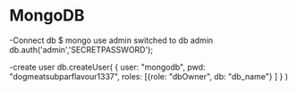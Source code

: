 # MongoDB

-Connect db
$ mongo
 use admin
switched to db admin
 db.auth('admin','SECRETPASSWORD');

-create user
 db.createUser(
   {
     user: "mongodb",
     pwd: "dogmeatsubparflavour1337",
     roles: [{role: "dbOwner", db: "db_name"} ]
   }
 )
